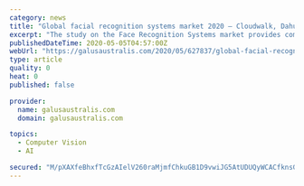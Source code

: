 ```yaml
---
category: news
title: "Global facial recognition systems market 2020 – Cloudwalk, Dahua Technology, Insigma, Aurora, Megvii Technology Limited"
excerpt: "The study on the Face Recognition Systems market provides complete report on changing market trends for this market. It offers market size and share of each separate segment in the market. Many companies are involved in this market."
publishedDateTime: 2020-05-05T04:57:00Z
webUrl: "https://galusaustralis.com/2020/05/627837/global-facial-recognition-systems-market-2020-cloudwalk-dahua-technology-insigma-aurora-megvii-technology-limited/"
type: article
quality: 0
heat: 0
published: false

provider:
  name: galusaustralis.com
  domain: galusaustralis.com

topics:
  - Computer Vision
  - AI

secured: "M/pXAXfeBhxfTcGzAIelV260raMjmfChkuGB1D9vwiJG5AtUDUQyWCACfknsGha2xdBH5jQs2eahdrlIvCdF9AXL7MG2u4iJGMjJqB+teuK5d1LgxGTLOtTfr0a6VHfpEcss5mY1FdEv6c6hfxI0UQXDPVMgHazs8ePAT31UGo6HOt/Tc0yC5W9GZeBcUBYnxUtNWkyMd5a743ljraXIiv7zCJA+OpoiHf91e3JS7MrkMNldkIIuuXhOxJ3ovEzUrcVhwSKSDFGzCUkPetY9av+VOJostqxWKIJ52A8qiO5LENrGVanqYdu2fUiohclh;g5lrLnaxkPEcpzz6KJAJ7Q=="
---
```


